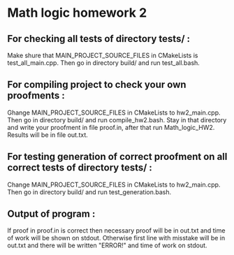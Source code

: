 # Math logic homework 2

## For checking all tests of directory tests/ :

Make shure that MAIN_PROJECT_SOURCE_FILES in CMakeLists is test_all_main.cpp.
Then go in directory build/ and run test_all.bash.

## For compiling project to check your own proofments :

Ghange MAIN_PROJECT_SOURCE_FILES in CMakeLists to hw2_main.cpp.
Then go in directory build/ and run compile_hw2.bash.
Stay in that directory and write your proofment in file proof.in, after that run Math_logic_HW2. Results will be in file out.txt.

## For testing generation of correct proofment on all correct tests of directory tests/ :

Change MAIN_PROJECT_SOURCE_FILES in CMakeLists to hw2_main.cpp.
Then go in directory build/ and run test_generation.bash.

## Output of program :

If proof in proof.in is correct then necessary proof will be in out.txt and time of work will be shown on stdout. Otherwise first line with misstake will be in out.txt and there will be written "ERROR!" and time of work on stdout.

